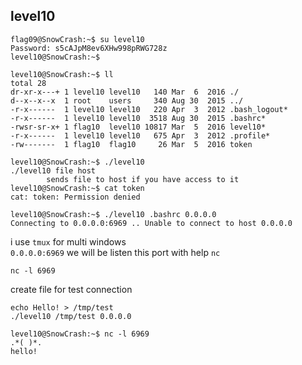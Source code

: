 ## level10
```
flag09@SnowCrash:~$ su level10
Password: s5cAJpM8ev6XHw998pRWG728z
level10@SnowCrash:~$
```
```
level10@SnowCrash:~$ ll
total 28
dr-xr-x---+ 1 level10 level10   140 Mar  6  2016 ./
d--x--x--x  1 root    users     340 Aug 30  2015 ../
-r-x------  1 level10 level10   220 Apr  3  2012 .bash_logout*
-r-x------  1 level10 level10  3518 Aug 30  2015 .bashrc*
-rwsr-sr-x+ 1 flag10  level10 10817 Mar  5  2016 level10*
-r-x------  1 level10 level10   675 Apr  3  2012 .profile*
-rw-------  1 flag10  flag10     26 Mar  5  2016 token
```
```
level10@SnowCrash:~$ ./level10 
./level10 file host
        sends file to host if you have access to it
level10@SnowCrash:~$ cat token 
cat: token: Permission denied
```
```
level10@SnowCrash:~$ ./level10 .bashrc 0.0.0.0
Connecting to 0.0.0.0:6969 .. Unable to connect to host 0.0.0.0
```
i use `tmux` for multi windows  
`0.0.0.0:6969` we will be listen this port with  help `nc`
```
nc -l 6969
```
create file for test connection 
```
echo Hello! > /tmp/test
./level10 /tmp/test 0.0.0.0
```
```
level10@SnowCrash:~$ nc -l 6969
.*( )*.
hello!
```
